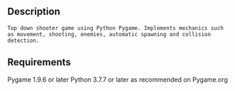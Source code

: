 Description
-----------

    Top down shooter game using Python Pygame. Implements mechanics such as movement, shooting, enemies, automatic spawning and collision detection.

Requirements
------------

Pygame 1.9.6 or later
Python 3.7.7 or later as recommended on Pygame.org
